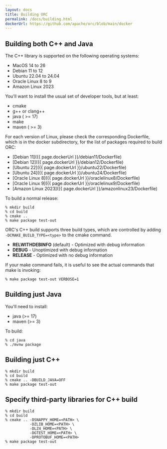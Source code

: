 ```yaml
---
layout: docs
title: Building ORC
permalink: /docs/building.html
dockerUrl: https://github.com/apache/orc/blob/main/docker
---
```


## Building both C++ and Java

The C++ library is supported on the following operating systems:

* MacOS 14 to 26
* Debian 11 to 12
* Ubuntu 22.04 to 24.04
* Oracle Linux 8 to 9
* Amazon Linux 2023

You'll want to install the usual set of developer tools, but at least:

* cmake
* g++ or clang++
* java ( >= 17)
* make
* maven ( >= 3)

For each version of Linux, please check the corresponding Dockerfile, which
is in the docker subdirectory, for the list of packages required to build ORC:

* [Debian 11]({{ page.dockerUrl }}/debian11/Dockerfile)
* [Debian 12]({{ page.dockerUrl }}/debian12/Dockerfile)
* [Ubuntu 22]({{ page.dockerUrl }}/ubuntu22/Dockerfile)
* [Ubuntu 24]({{ page.dockerUrl }}/ubuntu24/Dockerfile)
* [Oracle Linux 8]({{ page.dockerUrl }}/oraclelinux8/Dockerfile)
* [Oracle Linux 9]({{ page.dockerUrl }}/oraclelinux9/Dockerfile)
* [Amazon Linux 2023]({{ page.dockerUrl }}/amazonlinux23/Dockerfile)

To build a normal release:

~~~ shell
% mkdir build
% cd build
% cmake ..
% make package test-out
~~~

ORC's C++ build supports three build types, which are controlled by adding
`-DCMAKE_BUILD_TYPE=<type>` to the cmake command.

* **RELWITHDEBINFO** (default) - Optimized with debug information
* **DEBUG** - Unoptimized with debug information
* **RELEASE** - Optimized with no debug information

If your make command fails, it is useful to see the actual commands that make
is invoking:

~~~ shell
% make package test-out VERBOSE=1
~~~

## Building just Java

You'll need to install:

* java (>= 17)
* maven (>= 3)

To build:

~~~ shell
% cd java
% ./mvnw package
~~~

## Building just C++

~~~ shell
% mkdir build
% cd build
% cmake .. -DBUILD_JAVA=OFF
% make package test-out
~~~

## Specify third-party libraries for C++ build

~~~ shell
% mkdir build
% cd build
% cmake .. -DSNAPPY_HOME=<PATH> \
           -DZLIB_HOME=<PATH> \
           -DLZ4_HOME=<PATH> \
           -DGTEST_HOME=<PATH> \
           -DPROTOBUF_HOME=<PATH>
% make package test-out
~~~
